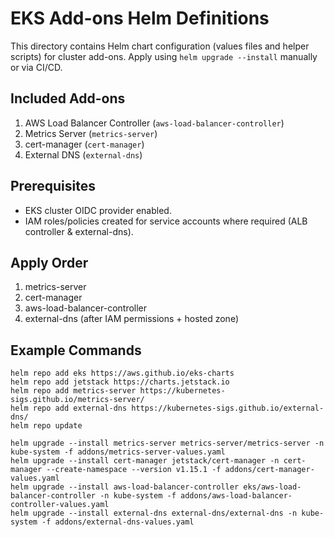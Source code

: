 # EKS Add-ons Helm Definitions

This directory contains Helm chart configuration (values files and helper scripts) for cluster add-ons. Apply using `helm upgrade --install` manually or via CI/CD.

## Included Add-ons

1. AWS Load Balancer Controller (`aws-load-balancer-controller`)
2. Metrics Server (`metrics-server`)
3. cert-manager (`cert-manager`)
4. External DNS (`external-dns`)

## Prerequisites
- EKS cluster OIDC provider enabled.
- IAM roles/policies created for service accounts where required (ALB controller & external-dns).

## Apply Order
1. metrics-server
2. cert-manager
3. aws-load-balancer-controller
4. external-dns (after IAM permissions + hosted zone)

## Example Commands
```
helm repo add eks https://aws.github.io/eks-charts
helm repo add jetstack https://charts.jetstack.io
helm repo add metrics-server https://kubernetes-sigs.github.io/metrics-server/
helm repo add external-dns https://kubernetes-sigs.github.io/external-dns/
helm repo update

helm upgrade --install metrics-server metrics-server/metrics-server -n kube-system -f addons/metrics-server-values.yaml
helm upgrade --install cert-manager jetstack/cert-manager -n cert-manager --create-namespace --version v1.15.1 -f addons/cert-manager-values.yaml
helm upgrade --install aws-load-balancer-controller eks/aws-load-balancer-controller -n kube-system -f addons/aws-load-balancer-controller-values.yaml
helm upgrade --install external-dns external-dns/external-dns -n kube-system -f addons/external-dns-values.yaml
```
